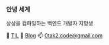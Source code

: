 ### 안녕 세계

상상을 컴파일하는 백엔드 개발자 지망생

📝 [TIL](https://0tak2.github.io/T0L/)
💬 [Blog](https://archiveyoung.tistory.com/)
📫 0tak2.code@gmail.com  

<!--
**0tak2/0tak2** is a ✨ _special_ ✨ repository because its `README.md` (this file) appears on your GitHub profile.

Here are some ideas to get you started:

- 🔭 I’m currently working on ...
- 🌱 I’m currently learning ...
- 👯 I’m looking to collaborate on ...
- 🤔 I’m looking for help with ...
- 💬 Ask me about ...
- 📫 How to reach me: ...
- 😄 Pronouns: ...
- ⚡ Fun fact: ...
-->
